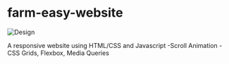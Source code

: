 # farm-easy-website

![Design](https://user-images.githubusercontent.com/44114775/120632155-4a87af00-c486-11eb-9aac-55ee2ed8b0e3.png)

A responsive website using HTML/CSS and Javascript
-Scroll Animation
-CSS Grids, Flexbox, Media Queries


